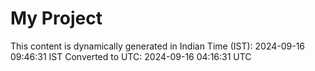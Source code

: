 # My Project

This content is dynamically generated in Indian Time (IST): 2024-09-16 09:46:31 IST
Converted to UTC: 2024-09-16 04:16:31 UTC
